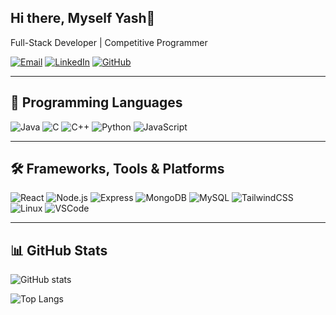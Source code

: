 ## Hi there, Myself Yash👋
Full-Stack Developer | Competitive Programmer
<!--
**yash-1fy/yash-1fy** is a ✨ _special_ ✨ repository because its `README.md` (this file) appears on your GitHub profile.

Here are some ideas to get you started:

- 🔭 I’m currently working on ...
- 🌱 I’m currently learning ...
- 👯 I’m looking to collaborate on ...
- 🤔 I’m looking for help with ...
- 💬 Ask me about ...
- 📫 How to reach me: ...
- 😄 Pronouns: ...
- ⚡ Fun fact: ...
-->


[![Email](https://img.shields.io/badge/Email-D14836?style=for-the-badge&logo=gmail&logoColor=white)](mailto:sinhayash851@gmail.com)
[![LinkedIn](https://img.shields.io/badge/LinkedIn-0077B5?style=for-the-badge&logo=linkedin&logoColor=white)](https://linkedin.com/in/yash-1fy)
[![GitHub](https://img.shields.io/badge/GitHub-100000?style=for-the-badge&logo=github&logoColor=white)](https://github.com/yash-1fy)

<!--
[![LeetCode](https://img.shields.io/badge/LeetCode-FFA116?style=for-the-badge&logo=leetcode&logoColor=white)](https://leetcode.com/YOUR_USERNAME)
[![HackerRank](https://img.shields.io/badge/HackerRank-2EC866?style=for-the-badge&logo=hackerrank&logoColor=white)](https://www.hackerrank.com/YOUR_USERNAME)
-->
---

## 🚀 Programming Languages
![Java](https://img.shields.io/badge/Java-ED8B00?style=for-the-badge&logo=java&logoColor=white)
![C](https://img.shields.io/badge/C-00599C?style=for-the-badge&logo=c&logoColor=white)
![C++](https://img.shields.io/badge/C++-00599C?style=for-the-badge&logo=cplusplus&logoColor=white)
![Python](https://img.shields.io/badge/Python-3776AB?style=for-the-badge&logo=python&logoColor=white)
![JavaScript](https://img.shields.io/badge/JavaScript-F7DF1E?style=for-the-badge&logo=javascript&logoColor=black)

---

## 🛠️ Frameworks, Tools & Platforms
![React](https://img.shields.io/badge/React-20232A?style=for-the-badge&logo=react&logoColor=61DAFB)
![Node.js](https://img.shields.io/badge/Node.js-339933?style=for-the-badge&logo=nodedotjs&logoColor=white)
![Express](https://img.shields.io/badge/Express.js-000000?style=for-the-badge&logo=express&logoColor=white)
![MongoDB](https://img.shields.io/badge/MongoDB-4EA94B?style=for-the-badge&logo=mongodb&logoColor=white)
![MySQL](https://img.shields.io/badge/MySQL-4479A1?style=for-the-badge&logo=mysql&logoColor=white)
![TailwindCSS](https://img.shields.io/badge/Tailwind_CSS-38B2AC?style=for-the-badge&logo=tailwind-css&logoColor=white)
![Linux](https://img.shields.io/badge/Linux-FCC624?style=for-the-badge&logo=linux&logoColor=black)
![VSCode](https://img.shields.io/badge/VSCode-0078D4?style=for-the-badge&logo=visual-studio-code&logoColor=white)

---

## 📊 GitHub Stats
![GitHub stats](https://github-readme-stats.vercel.app/api?username=yash-1fy&show_icons=true&theme=radical&cache_seconds=1800)

![Top Langs](https://github-readme-stats.vercel.app/api/top-langs/?username=yash-1fy&layout=compact&theme=radical&cache_seconds=1800)


